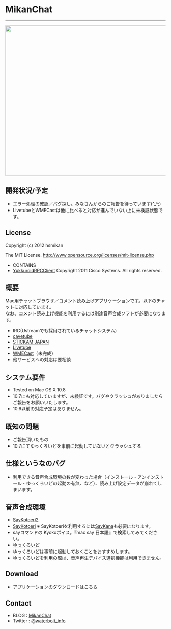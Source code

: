 MikanChat
=========
- - -


<a href="http://www.waterbolt.info/~hsmikan/blog/wp-content/uploads/2012/08/main1.png" rel="attachment wp-att-192"><img src="http://www.waterbolt.info/~hsmikan/blog/wp-content/uploads/2012/08/main1.png" alt="" title="main" width="950" height="472" class="aligncenter size-full wp-image-192" /></a>




開発状況/予定
-----------
* エラー処理の確認／バグ探し。みなさんからのご報告を待っています(^_^;)
* LivetubeとWMECastは他に比べると対応が進んでいない上に未検証状態です。



License
-------
Copyright (c) 2012 hsmikan

The MIT License.
<http://www.opensource.org/licenses/mit-license.php>

* CONTAINS
 * [YukkuroidRPCClient](http://www.yukkuroid.com/yukkuroid/index.html)  Copyright 2011 Cisco Systems. All rights reserved.



概要
----
Mac用チャットブラウザ／コメント読み上げアプリケーションです。以下のチャットに対応しています。<br>
なお、コメント読み上げ機能を利用するには別途音声合成ソフトが必要になります。

* IRC(Ustreamでも採用されているチャットシステム)
* [cavetube](http://gae.cavelis.net/)
* [STICKAM JAPAN](http://www.stickam.jp)
* [Livetube](http://livetube.cc/)
* [WMECast](http://wmecast.net)（未完成）
* 他サービスへの対応は要相談





システム要件
----------
* Tested on Mac OS X 10.8
 * 10.7にも対応していますが、未検証です。バグやクラッシュがありましたらご報告をお願いいたします。
 * 10.6以前の対応予定はありません。






既知の問題
-------------
* ご報告頂いたもの
 * 10.7にてゆっくろいどを事前に起動していないとクラッシュする




仕様というなのバグ
------------------
* 利用できる音声合成環境の数が変わった場合（インストール・アンインストール・ゆっくろいどの起動の有無、など）、読み上げ設定データが崩れてしまいます。




<a name="onsei">音声合成環境</a>
-------------------
* [SayKotoeri2](https://sites.google.com/site/nicohemus/home/saykotoeri2)
* [SayKotoeri](https://sites.google.com/site/nicohemus/home/saykotoeri) ※ SayKotoeriを利用するには[SayKana](http://www.a-quest.com/quickware/saykana/)も必要になります。
* sayコマンドの Kyokoボイス。『mac say 日本語』で検索してみてください。
* [ゆっくろいど](http://www.yukkuroid.com/yukkuroid/index.html)
 * ゆっくろいどは事前に起動しておくことをおすすめします。
 * ゆっくろいどを利用の際は、音声再生デバイス選択機能は利用できません。



Download
----------
* アプリケーションのダウンロードは[こちら](http://www.waterbolt.info/~hsmikan/blog/?page_id=179)

Contact
---------
* BLOG : [MikanChat](http://www.waterbolt.info/~hsmikan/blog/)
* Twitter : [@waterbolt_info](http://twitter.com/waterbolt_info)
